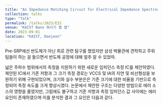 ```yaml
---
title: "An Impedance Matching Circuit for Electrical Impedance Spectroscopy"
collection: talks
type: "Talk"
permalink: /talks/2023/EIS
venue: "KAIST Nano 뭐시기 팹 랩"
date: 2023-09-01
location: "KAIST, Daejeon"
---
```


Pre-SRP에선 반도체가 아닌 회로 관련 탐구를 했었지만 삼성 박물관에 견학하고 주위 팀들이 하는 걸 들으면서 반도체 공정에 대해 얼추 알 수 있었따.

넓은 주파수 범위에서의 측정을 지원하기 위한 새로운 임피던스 측정 IC를 제안하였다. 제안된 IC에서 기준 저항과 그 크기 측정 경로는 VCCS 및 IA의 지연 및 비선형성을 보완하기 위해 구현되었으며, 크기와 실수 부분은은 기준 크기에 대한 비율을 기반으로 측정되어 측정 속도를 크게 향상시켰다. 논문에서 제안한 구조는 다양한 방법으로 에러 소스의 영향을 줄였지만, 그럼에도 불구하고 기준 저항과 측정 임피던스 값 사이에는 에러 요인이 존재하였으며 이를 분석한 결과 그 요인은 다음과 같다.
